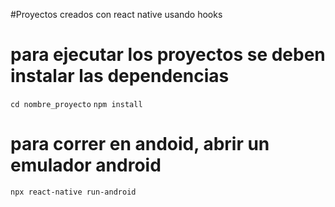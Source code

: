 #Proyectos creados con react native usando hooks
# para ejecutar los proyectos se deben instalar las dependencias
`cd nombre_proyecto`
`npm install`
# para correr en andoid, abrir un emulador android
`npx react-native run-android`